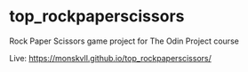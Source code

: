 # top_rockpaperscissors
Rock Paper Scissors game project for The Odin Project course

Live: https://monskvll.github.io/top_rockpaperscissors/
